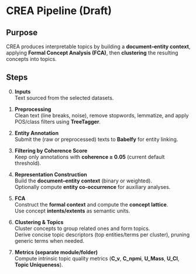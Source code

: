 # CREA Pipeline (Draft)

## Purpose
CREA produces interpretable topics by building a **document–entity context**, applying **Formal Concept Analysis (FCA)**, then **clustering** the resulting concepts into topics.

## Steps
0. **Inputs**  
   Text sourced from the selected datasets.

1. **Preprocessing**  
   Clean text (line breaks, noise), remove stopwords, lemmatize, and apply POS/class filters using **TreeTagger**.

2. **Entity Annotation**  
   Submit the (raw or preprocessed) texts to **Babelfy** for entity linking.

3. **Filtering by Coherence Score**  
   Keep only annotations with **coherence ≥ 0.05** (current default threshold).

4. **Representation Construction**  
   Build the **document–entity context** (binary or weighted).  
   Optionally compute **entity co-occurrence** for auxiliary analyses.

5. **FCA**  
   Construct the **formal context** and compute the **concept lattice**.  
   Use concept **intents/extents** as semantic units.

6. **Clustering & Topics**  
   Cluster concepts to group related ones and form topics.  
   Derive concise topic descriptors (top entities/terms per cluster), pruning generic terms when needed.

7. **Metrics (separate module/folder)**  
   Compute intrinsic topic quality metrics (**C_v**, **C_npmi**, **U_Mass**, **U_CI**, **Topic Uniqueness**).
